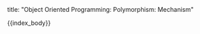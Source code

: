 <frontmatter>
title: "Object Oriented Programming: Polymorphism: Mechanism"
</frontmatter>

{{index_body}}
